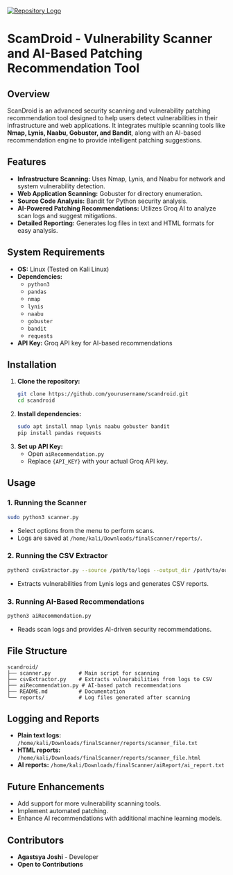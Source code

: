 [![Repository Logo](https://drive.google.com/uc?export=view&id=1Owsj0GFlXVR--xFpYnH-x2ZTRPip7YsF)](https://drive.google.com/file/d/1mu5QpDQ11Umm_EIt4FExig6tSYcXu_jJ/view?usp=sharing)

# ScamDroid - Vulnerability Scanner and AI-Based Patching Recommendation Tool

## Overview
ScanDroid is an advanced security scanning and vulnerability patching recommendation tool designed to help users detect vulnerabilities in their infrastructure and web applications. It integrates multiple scanning tools like **Nmap, Lynis, Naabu, Gobuster, and Bandit**, along with an AI-based recommendation engine to provide intelligent patching suggestions.

## Features
- **Infrastructure Scanning:** Uses Nmap, Lynis, and Naabu for network and system vulnerability detection.
- **Web Application Scanning:** Gobuster for directory enumeration.
- **Source Code Analysis:** Bandit for Python security analysis.
- **AI-Powered Patching Recommendations:** Utilizes Groq AI to analyze scan logs and suggest mitigations.
- **Detailed Reporting:** Generates log files in text and HTML formats for easy analysis.

## System Requirements
- **OS:** Linux (Tested on Kali Linux)
- **Dependencies:**
  - `python3`
  - `pandas`
  - `nmap`
  - `lynis`
  - `naabu`
  - `gobuster`
  - `bandit`
  - `requests`
- **API Key:** Groq API key for AI-based recommendations

## Installation
1. **Clone the repository:**
   ```sh
   git clone https://github.com/yourusername/scandroid.git
   cd scandroid
   ```
2. **Install dependencies:**
   ```sh
   sudo apt install nmap lynis naabu gobuster bandit
   pip install pandas requests
   ```
3. **Set up API Key:**
   - Open `aiRecommendation.py`
   - Replace `{API_KEY}` with your actual Groq API key.

## Usage
### 1. Running the Scanner
```sh
sudo python3 scanner.py
```
- Select options from the menu to perform scans.
- Logs are saved at `/home/kali/Downloads/finalScanner/reports/`.

### 2. Running the CSV Extractor
```sh
python3 csvExtractor.py --source /path/to/logs --output_dir /path/to/output
```
- Extracts vulnerabilities from Lynis logs and generates CSV reports.

### 3. Running AI-Based Recommendations
```sh
python3 aiRecommendation.py
```
- Reads scan logs and provides AI-driven security recommendations.

## File Structure
```
scandroid/
├── scanner.py         # Main script for scanning
├── csvExtractor.py    # Extracts vulnerabilities from logs to CSV
├── aiRecommendation.py # AI-based patch recommendations
├── README.md          # Documentation
└── reports/           # Log files generated after scanning
```

## Logging and Reports
- **Plain text logs:** `/home/kali/Downloads/finalScanner/reports/scanner_file.txt`
- **HTML reports:** `/home/kali/Downloads/finalScanner/reports/scanner_file.html`
- **AI reports:** `/home/kali/Downloads/finalScanner/aiReport/ai_report.txt`

## Future Enhancements
- Add support for more vulnerability scanning tools.
- Implement automated patching.
- Enhance AI recommendations with additional machine learning models.

## Contributors
- **Agastsya Joshi** - Developer
- **Open to Contributions**



